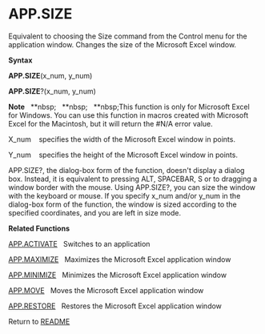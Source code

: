 # APP.SIZE

Equivalent to choosing the Size command from the Control menu for the
application window. Changes the size of the Microsoft Excel window.

**Syntax**

**APP.SIZE**(x\_num, y\_num)

**APP.SIZE**?(x\_num, y\_num)

**Note**&nbsp;&nbsp;&nbsp;**nbsp;&nbsp;&nbsp;&nbsp;**nbsp;&nbsp;&nbsp;&nbsp;**nbsp;This function is only for Microsoft Excel for
Windows. You can use this function in macros created with Microsoft
Excel for the Macintosh, but it will return the \#N/A error value.

X\_num&nbsp;&nbsp;&nbsp;&nbsp;specifies the width of the Microsoft Excel
window in points.

Y\_num&nbsp;&nbsp;&nbsp;&nbsp;specifies the height of the Microsoft
Excel window in points.

APP.SIZE?, the dialog-box form of the function, doesn't display a dialog
box. Instead, it is equivalent to pressing ALT, SPACEBAR, S or to
dragging a window border with the mouse. Using APP.SIZE?, you can size
the window with the keyboard or mouse. If you specify x\_num and/or
y\_num in the dialog-box form of the function, the window is sized
according to the specified coordinates, and you are left in size mode.

**Related Functions**

[APP.ACTIVATE](APP.ACTIVATE.md)&nbsp;&nbsp;&nbsp;Switches to an application

[APP.MAXIMIZE](APP.MAXIMIZE.md)&nbsp;&nbsp;&nbsp;Maximizes the Microsoft Excel application
window

[APP.MINIMIZE](APP.MINIMIZE.md)&nbsp;&nbsp;&nbsp;Minimizes the Microsoft Excel application
window

[APP.MOVE](APP.MOVE.md)&nbsp;&nbsp;&nbsp;Moves the Microsoft Excel application window

[APP.RESTORE](APP.RESTORE.md)&nbsp;&nbsp;&nbsp;Restores the Microsoft Excel application
window



Return to [README](README.md)

